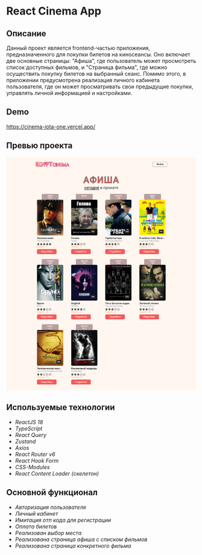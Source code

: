 # React Cinema App

## Описание

Данный проект является frontend-частью приложения, предназначенного для покупки билетов на киносеансы. Оно включает две основные страницы: "Афиша", где пользователь может просмотреть список доступных фильмов, и "Страница фильма", где можно осуществить покупку билетов на выбранный сеанс. Помимо этого, в приложении предусмотрена реализация личного кабинета пользователя, где он может просматривать свои предыдущие покупки, управлять личной информацией и настройками.

## Demo

https://cinema-iota-one.vercel.app/

## Превью проекта

![Превью проекта](/src/assets/preview-project.png)

## Используемые технологии

- _ReactJS 18_
- _TypeScript_
- _React Query_
- _Zustand_
- _Axios_
- _React Router v6_
- _React Hook Form_
- _CSS-Modules_
- _React Content Loader (скелетон)_

## Основной функционал

- _Авторизация пользователя_
- _Личный кабинет_
- _Имитация отп кода для регистрации_
- _Оплата билетов_
- _Реализован выбор места_
- _Реализована страница афиша с списком фильмов_
- _Реализована страница конкретного фильма_
